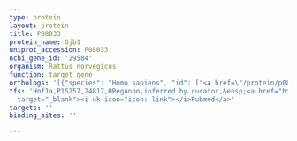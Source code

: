 ```yaml
---
type: protein
layout: protein
title: P08033
protein_name: Gjb1
uniprot_accession: P08033
ncbi_gene_id: '29584'
organism: Rattus norvegicus
function: target gene
orthologs: '[{"species": "Homo sapiens", "id": ["<a href=\"/protein/p08034\">P08034</a>"]}, {"species": "Mus musculus", "id": ["P28230"]}]'
tfs: 'Hnf1a,P15257,24817,ORegAnno,inferred by curator,&ensp;<a href="https://www.ncbi.nlm.nih.gov/pubmed/?term=26578589%5Buid%5D+OR+12413486%5Buid%5D"
  target="_blank"><i uk-icon="icon: link"></i>Pubmed</a>'
targets: ''
binding_sites: ''

---
```

